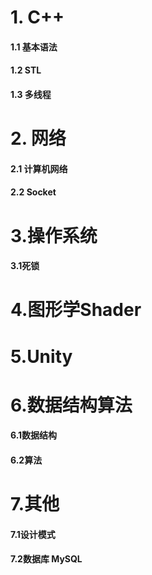 # 1. C++

#### 1.1 基本语法

#### 1.2 STL

#### 1.3 多线程

# 2. 网络

#### 2.1 计算机网络

#### 2.2 Socket

# 3.操作系统

#### 3.1死锁

# 4.图形学Shader

# 5.Unity

# 6.数据结构算法

#### 6.1数据结构

#### 6.2算法

# 7.其他

#### 7.1设计模式

#### 7.2数据库 MySQL

